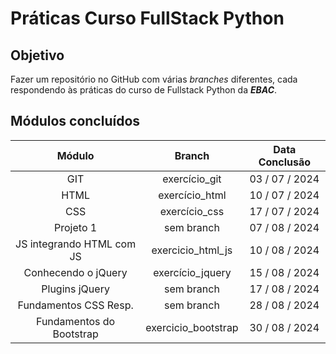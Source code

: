 # Práticas Curso FullStack Python

## Objetivo

Fazer um repositório no GitHub com várias _branches_ diferentes, cada respondendo às práticas do curso de Fullstack Python da **_EBAC_**.

## Módulos concluídos

|        **Módulo**         |     **Branch**      | **Data Conclusão** |
| :-----------------------: | :-----------------: | :----------------: |
|            GIT            |    exercício_git    |   03 / 07 / 2024   |
|           HTML            |   exercício_html    |   10 / 07 / 2024   |
|            CSS            |    exercício_css    |   17 / 07 / 2024   |
|         Projeto 1         |     sem branch      |   07 / 08 / 2024   |
| JS integrando HTML com JS |  exercicio_html_js  |   10 / 08 / 2024   |
|    Conhecendo o jQuery    |  exercício_jquery   |   15 / 08 / 2024   |
|      Plugins jQuery       |     sem branch      |   17 / 08 / 2024   |
|   Fundamentos CSS Resp.   |     sem branch      |   28 / 08 / 2024   |
| Fundamentos do Bootstrap  | exercicio_bootstrap |   30 / 08 / 2024   |

